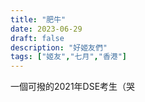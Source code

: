 ```yaml
---
title: "肥牛"
date: 2023-06-29
draft: false
description: "好姬友們"
tags: ["姬友","七月","香港"]
---
```


一個可撥的2021年DSE考生（哭